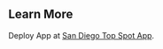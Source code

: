 

## Learn More

Deploy App at [San Diego Top Spot App](https://sdcs-react100-sd-top-spots.herokuapp.com/).
